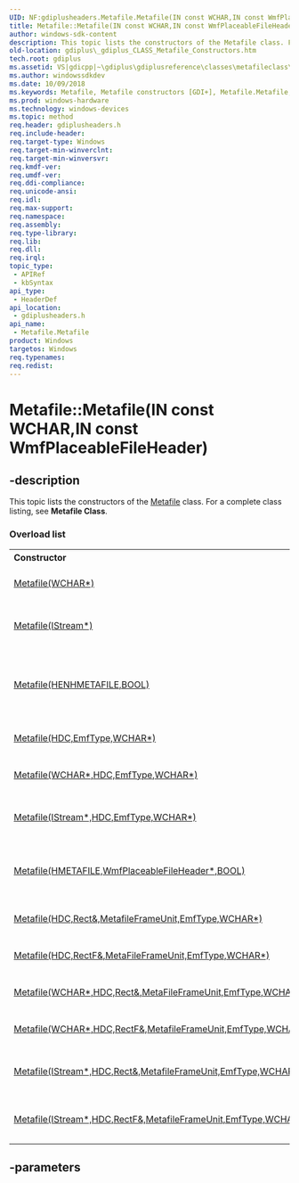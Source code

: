 ```yaml
---
UID: NF:gdiplusheaders.Metafile.Metafile(IN const WCHAR,IN const WmfPlaceableFileHeader)
title: Metafile::Metafile(IN const WCHAR,IN const WmfPlaceableFileHeader)
author: windows-sdk-content
description: This topic lists the constructors of the Metafile class. For a complete class listing, see Metafile Class.
old-location: gdiplus\_gdiplus_CLASS_Metafile_Constructors.htm
tech.root: gdiplus
ms.assetid: VS|gdicpp|~\gdiplus\gdiplusreference\classes\metafileclass\metafileconstructors.htm
ms.author: windowssdkdev
ms.date: 10/09/2018
ms.keywords: Metafile, Metafile constructors [GDI+], Metafile.Metafile, Metafile.Metafile(IN const WCHAR,IN const WmfPlaceableFileHeader), Metafile::Metafile, Metafile::Metafile(IN const WCHAR,IN const WmfPlaceableFileHeader), _gdiplus_CLASS_Metafile_Constructors, gdiplus._gdiplus_CLASS_Metafile_Constructors, gdiplusheaders/Metafile
ms.prod: windows-hardware
ms.technology: windows-devices
ms.topic: method
req.header: gdiplusheaders.h
req.include-header: 
req.target-type: Windows
req.target-min-winverclnt: 
req.target-min-winversvr: 
req.kmdf-ver: 
req.umdf-ver: 
req.ddi-compliance: 
req.unicode-ansi: 
req.idl: 
req.max-support: 
req.namespace: 
req.assembly: 
req.type-library: 
req.lib: 
req.dll: 
req.irql: 
topic_type:
 - APIRef
 - kbSyntax
api_type:
 - HeaderDef
api_location:
 - gdiplusheaders.h
api_name:
 - Metafile.Metafile
product: Windows
targetos: Windows
req.typenames: 
req.redist: 
---
```


# Metafile::Metafile(IN const WCHAR,IN const WmfPlaceableFileHeader)


## -description


<span>This topic lists the constructors of the 
		<a href="https://msdn.microsoft.com/63b057de-9c4d-488e-ad07-ede52f9175a6">Metafile</a> class. For a complete class listing, see <b>Metafile Class</b>. 
</span><h3>Overload list</h3><table>
<tr>
<th align="left" width="37%">Constructor</th>
<th align="left" width="63%">Description</th>
</tr>
<tr>
<td align="left" width="37%">
<a href="https://msdn.microsoft.com/1bccba1d-63e4-469d-a7b8-0f83ff7ebcc0">Metafile(WCHAR*)</a>
</td>
<td align="left" width="63%">
Creates a <a href="https://msdn.microsoft.com/1bccba1d-63e4-469d-a7b8-0f83ff7ebcc0">Metafile::Metafile</a> object for playback.

</td>
</tr>
<tr>
<td align="left" width="37%">
<a href="https://msdn.microsoft.com/28d4fe40-b021-4b04-a6cb-55230aec4075">Metafile(IStream*)</a>
</td>
<td align="left" width="63%">
Creates a <a href="https://msdn.microsoft.com/28d4fe40-b021-4b04-a6cb-55230aec4075">Metafile::Metafile</a> object from an <a href="_stg_istream">IStream</a> interface for playback.

</td>
</tr>
<tr>
<td align="left" width="37%">
<a href="https://msdn.microsoft.com/843c1644-cf2e-4c46-afc3-17b51a2e9f70">Metafile(HENHMETAFILE,BOOL)</a>
</td>
<td align="left" width="63%">
Creates a GDI+ <a href="https://msdn.microsoft.com/843c1644-cf2e-4c46-afc3-17b51a2e9f70">Metafile::Metafile</a> object for playback based on a GDI Enhanced Metafile (EMF) file.

</td>
</tr>
<tr>
<td align="left" width="37%">
<a href="https://msdn.microsoft.com/b6ea4143-4267-43a4-b0eb-86e063bc545b">Metafile(HDC,EmfType,WCHAR*)</a>
</td>
<td align="left" width="63%">
Creates a <a href="https://msdn.microsoft.com/b6ea4143-4267-43a4-b0eb-86e063bc545b">Metafile::Metafile</a> object for recording.

</td>
</tr>
<tr>
<td align="left" width="37%">
<a href="https://msdn.microsoft.com/7caf5e09-490c-4389-81a9-d495e56f8615">Metafile(WCHAR*,HDC,EmfType,WCHAR*)</a>
</td>
<td align="left" width="63%">
Creates a <a href="https://msdn.microsoft.com/7caf5e09-490c-4389-81a9-d495e56f8615">Metafile::Metafile</a> object for recording.

</td>
</tr>
<tr>
<td align="left" width="37%">
<a href="https://msdn.microsoft.com/82943279-26d5-4f42-af9b-c6007e5185ec">Metafile(IStream*,HDC,EmfType,WCHAR*)</a>
</td>
<td align="left" width="63%">
Creates a <a href="https://msdn.microsoft.com/82943279-26d5-4f42-af9b-c6007e5185ec">Metafile::Metafile</a> object for recording to an <a href="_stg_istream">IStream</a> interface.

</td>
</tr>
<tr>
<td align="left" width="37%">
<a href="https://msdn.microsoft.com/73a6eb0d-5c49-4570-8df8-0fe7d07cf8c7">Metafile(HMETAFILE,WmfPlaceableFileHeader*,BOOL)</a>
</td>
<td align="left" width="63%">
Creates a GDI+<a href="https://msdn.microsoft.com/73a6eb0d-5c49-4570-8df8-0fe7d07cf8c7">Metafile::Metafile</a> object for recording. The format will be placeable metafile.

</td>
</tr>
<tr>
<td align="left" width="37%">
<a href="https://msdn.microsoft.com/ede9f8a8-a0a3-4ed8-a673-26e6a1b95f58">Metafile(HDC,Rect&,MetafileFrameUnit,EmfType,WCHAR*)</a>
</td>
<td align="left" width="63%">
Creates a <a href="https://msdn.microsoft.com/ede9f8a8-a0a3-4ed8-a673-26e6a1b95f58">Metafile::Metafile</a> object for recording.

</td>
</tr>
<tr>
<td align="left" width="37%">
<a href="https://msdn.microsoft.com/e1a5ee44-f4c5-4cde-a980-e8a3bfe1cddb">Metafile(HDC,RectF&,MetaFileFrameUnit,EmfType,WCHAR*)</a>
</td>
<td align="left" width="63%">
Creates a <a href="https://msdn.microsoft.com/e1a5ee44-f4c5-4cde-a980-e8a3bfe1cddb">Metafile::Metafile</a> object for recording.

</td>
</tr>
<tr>
<td align="left" width="37%">
<a href="https://msdn.microsoft.com/a5b62e57-17c3-47e1-ae91-dc196a6a458e">Metafile(WCHAR*,HDC,Rect&,MetaFileFrameUnit,EmfType,WCHAR*)</a>
</td>
<td align="left" width="63%">
Creates a <a href="https://msdn.microsoft.com/a5b62e57-17c3-47e1-ae91-dc196a6a458e">Metafile::Metafile</a> object for recording.

</td>
</tr>
<tr>
<td align="left" width="37%">
<a href="https://msdn.microsoft.com/7a59ca3d-7b74-4fc6-a9ea-c741578df650">Metafile(WCHAR*,HDC,RectF&,MetafileFrameUnit,EmfType,WCHAR*)</a>
</td>
<td align="left" width="63%">
Creates a <a href="https://msdn.microsoft.com/7a59ca3d-7b74-4fc6-a9ea-c741578df650">Metafile::Metafile</a> object for recording.

</td>
</tr>
<tr>
<td align="left" width="37%">
<a href="https://msdn.microsoft.com/0cef1deb-8f0e-460e-926d-f76a45a2016e">Metafile(IStream*,HDC,Rect&,MetafileFrameUnit,EmfType,WCHAR*)</a>
</td>
<td align="left" width="63%">
Creates a <a href="https://msdn.microsoft.com/0cef1deb-8f0e-460e-926d-f76a45a2016e">Metafile::Metafile</a> object for recording to an <a href="_stg_istream">IStream</a> interface.

</td>
</tr>
<tr>
<td align="left" width="37%">
<a href="https://msdn.microsoft.com/df4a2083-50f8-4ffa-9dbf-bfbeb2f35cb8">Metafile(IStream*,HDC,RectF&,MetafileFrameUnit,EmfType,WCHAR*)</a>
</td>
<td align="left" width="63%">
Creates a <a href="https://msdn.microsoft.com/df4a2083-50f8-4ffa-9dbf-bfbeb2f35cb8">Metafile::Metafile</a> object for recording to an <a href="_stg_istream">IStream</a> interface.

</td>
</tr>
</table>

## -parameters


